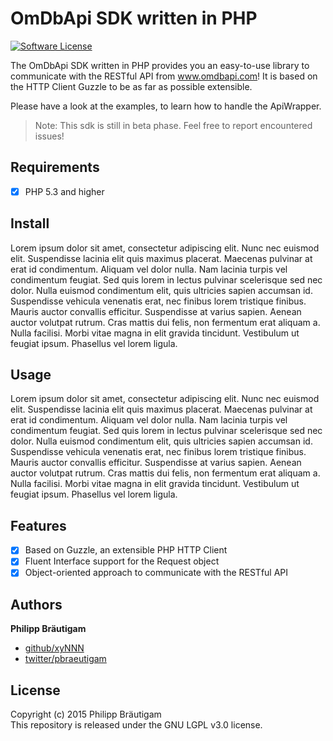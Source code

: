 # OmDbApi SDK written in PHP

[![Software License](https://img.shields.io/badge/license-LGPL%203.0-brightgreen.svg?style=flat-square)](LICENSE)

The OmDbApi SDK written in PHP provides you an easy-to-use library to communicate with the RESTful API from www.omdbapi.com!
It is based on the HTTP Client Guzzle to be as far as possible extensible.

Please have a look at the examples, to learn how to handle the ApiWrapper.

> Note: This sdk is still in beta phase. Feel free to report encountered issues!

## Requirements

- [x] PHP 5.3 and higher

## Install

Lorem ipsum dolor sit amet, consectetur adipiscing elit. Nunc nec euismod elit. Suspendisse lacinia elit quis maximus placerat. Maecenas pulvinar at erat id condimentum. Aliquam vel dolor nulla. Nam lacinia turpis vel condimentum feugiat. Sed quis lorem in lectus pulvinar scelerisque sed nec dolor. Nulla euismod condimentum elit, quis ultricies sapien accumsan id. Suspendisse vehicula venenatis erat, nec finibus lorem tristique finibus. Mauris auctor convallis efficitur. Suspendisse at varius sapien. Aenean auctor volutpat rutrum. Cras mattis dui felis, non fermentum erat aliquam a. Nulla facilisi. Morbi vitae magna in elit gravida tincidunt. Vestibulum ut feugiat ipsum. Phasellus vel lorem ligula.

## Usage

Lorem ipsum dolor sit amet, consectetur adipiscing elit. Nunc nec euismod elit. Suspendisse lacinia elit quis maximus placerat. Maecenas pulvinar at erat id condimentum. Aliquam vel dolor nulla. Nam lacinia turpis vel condimentum feugiat. Sed quis lorem in lectus pulvinar scelerisque sed nec dolor. Nulla euismod condimentum elit, quis ultricies sapien accumsan id. Suspendisse vehicula venenatis erat, nec finibus lorem tristique finibus. Mauris auctor convallis efficitur. Suspendisse at varius sapien. Aenean auctor volutpat rutrum. Cras mattis dui felis, non fermentum erat aliquam a. Nulla facilisi. Morbi vitae magna in elit gravida tincidunt. Vestibulum ut feugiat ipsum. Phasellus vel lorem ligula.

## Features

- [x] Based on Guzzle, an extensible PHP HTTP Client
- [x] Fluent Interface support for the Request object
- [x] Object-oriented approach to communicate with the RESTful API

## Authors

**Philipp Bräutigam**

+ [github/xyNNN](https://github.com/xyNNN)
+ [twitter/pbraeutigam](http://twitter.com/pbraeutigam)

## License
Copyright (c) 2015 Philipp Bräutigam  
This repository is released under the GNU LGPL v3.0 license.